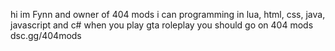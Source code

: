 hi im Fynn and owner of 404 mods i can programming in lua, html, css, java, javascript and c# when you play gta roleplay you should go on 404 mods dsc.gg/404mods 
